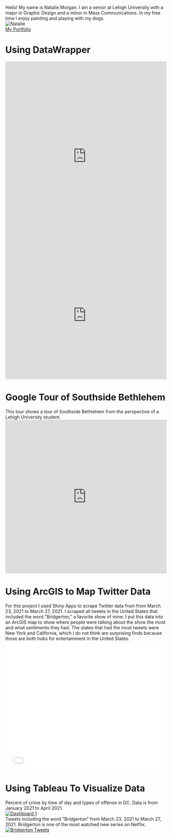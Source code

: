 
Hello! My name is Natalie Morgan. I am a senior at Lehigh University with a major in Graphic Design and a minor in Mass Communications. In my free time I enjoy painting and playing with my dogs.
<br>
![Natalie](https://pbs.twimg.com/profile_images/1262767254485286912/4wUwC9Xc_400x400.jpg)
<br>
[My Portfolio](https://nataliehm.myportfolio.com)
<br>
<h1> Using DataWrapper </h1>
<iframe title="Lehigh Enrollment Fall 2020" aria-label="chart" id="datawrapper-chart-HR2IL" src="https://datawrapper.dwcdn.net/HR2IL/3/" scrolling="no" frameborder="0" style="width: 0; min-width: 100% !important; border: none;" height="592"></iframe><script type="text/javascript">!function(){"use strict";window.addEventListener("message",(function(a){if(void 0!==a.data["datawrapper-height"])for(var e in a.data["datawrapper-height"]){var t=document.getElementById("datawrapper-chart-"+e)||document.querySelector("iframe[src*='"+e+"']");t&&(t.style.height=a.data["datawrapper-height"][e]+"px")}}))}();
</script>
<br>
<iframe title="Percentage of Enrollment in Each Lehigh Undergraduate College from 2010 to 2020" aria-label="Interactive line chart" id="datawrapper-chart-VPdOi" src="https://datawrapper.dwcdn.net/VPdOi/1/" scrolling="no" frameborder="0" style="width: 0; min-width: 100% !important; border: none;" height="400"></iframe><script type="text/javascript">!function(){"use strict";window.addEventListener("message",(function(a){if(void 0!==a.data["datawrapper-height"])for(var e in a.data["datawrapper-height"]){var t=document.getElementById("datawrapper-chart-"+e)||document.querySelector("iframe[src*='"+e+"']");t&&(t.style.height=a.data["datawrapper-height"][e]+"px")}}))}();
</script>
<h1> Google Tour of Southside Bethlehem</h1>
This tour shows a tour of Southside Bethlehem from the perspective of a Lehigh University student.
<iframe width="100%" height="480px" src="https://poly.google.com/view/22NqbHqfoj6/embed?chrome=min" frameborder="0" style="border:none;" allowvr="yes" allow="vr; xr; accelerometer; magnetometer; gyroscope; autoplay;" allowfullscreen mozallowfullscreen="true" webkitallowfullscreen="true" onmousewheel="" ></iframe>
<h1> Using ArcGIS to Map Twitter Data </h1>
For this project I used Shiny Apps to scrape Twitter data from from March 23, 2021 to March 27, 2021. I scraped all tweets in the United States that included the word "Bridgerton," a favorite show of mine. I put this data into an ArcGIS map to show where people were talking about the show the most and what sentiments they had. The states that had the most tweets were New York and California, which I do not think are surprising finds because those are both hubs for entertainment in the United States.
<style>.embed-container {position: relative; padding-bottom: 80%; height: 0; max-width: 100%;} .embed-container iframe, .embed-container object, .embed-container iframe{position: absolute; top: 0; left: 0; width: 100%; height: 100%;} small{position: absolute; z-index: 40; bottom: 0; margin-bottom: -15px;}</style><div class="embed-container"><iframe width="500" height="400" frameborder="0" scrolling="no" marginheight="0" marginwidth="0" title="Bridgerton Tweet Map" src="//lu.maps.arcgis.com/apps/Embed/index.html?webmap=24f4698753e04daa99c53e3b47136495&extent=-95.7303,30.8546,-52.6639,48.9149&home=true&zoom=true&previewImage=false&scale=true&search=true&searchextent=true&legend=true&disable_scroll=true&theme=light"></iframe></div>
<h1>Using Tableau To Visualize Data</h1>
Percent of crime by time of day and types of offense in DC. Data is from January 2021 to April 2021.
<div class='tableauPlaceholder' id='viz1618193481481' style='position: relative'><noscript><a href='#'><img alt='Dashboard 1 ' src='https:&#47;&#47;public.tableau.com&#47;static&#47;images&#47;DC&#47;DCCrimeTypebyLocationandTime&#47;Dashboard1&#47;1_rss.png' style='border: none' /></a></noscript><object class='tableauViz' style='display:none;'><param name='host_url' value='https%3A%2F%2Fpublic.tableau.com%2F' /> <param name='embed_code_version' value='3' /> <param name='site_root' value='' /><param name='name' value='DCCrimeTypebyLocationandTime&#47;Dashboard1' /><param name='tabs' value='no' /><param name='toolbar' value='yes' /><param name='static_image' value='https:&#47;&#47;public.tableau.com&#47;static&#47;images&#47;DC&#47;DCCrimeTypebyLocationandTime&#47;Dashboard1&#47;1.png' /> <param name='animate_transition' value='yes' /><param name='display_static_image' value='yes' /><param name='display_spinner' value='yes' /><param name='display_overlay' value='yes' /><param name='display_count' value='yes' /><param name='language' value='en' /><param name='filter' value='publish=yes' /></object></div> <script type='text/javascript'> var divElement = document.getElementById('viz1618193481481'); var vizElement = divElement.getElementsByTagName('object')[0]; if ( divElement.offsetWidth > 800 ) { vizElement.style.width='100%';vizElement.style.height=(divElement.offsetWidth*0.75)+'px';} else if ( divElement.offsetWidth > 500 ) { vizElement.style.width='100%';vizElement.style.height=(divElement.offsetWidth*0.75)+'px';} else { vizElement.style.width='100%';vizElement.style.height='877px';}var scriptElement = document.createElement('script'); scriptElement.src = 'https://public.tableau.com/javascripts/api/viz_v1.js'; vizElement.parentNode.insertBefore(scriptElement, vizElement); </script>
Tweets including the word "Bridgerton" from March 23, 2021 to March 27, 2021. Bridgerton is one of the most watched new series on Netflix.

<div class='tableauPlaceholder' id='viz1618798381257' style='position: relative'><noscript><a href='#'><img alt='Bridgerton Tweets ' src='https:&#47;&#47;public.tableau.com&#47;static&#47;images&#47;JF&#47;JF6C6JK8N&#47;1_rss.png' style='border: none' /></a></noscript><object class='tableauViz' style='display:none;'><param name='host_url' value='https%3A%2F%2Fpublic.tableau.com%2F' /> <param name='embed_code_version' value='3' /> <param name='path' value='shared&#47;JF6C6JK8N' /> <param name='toolbar' value='yes' /><param name='static_image' value='https:&#47;&#47;public.tableau.com&#47;static&#47;images&#47;JF&#47;JF6C6JK8N&#47;1.png' /> <param name='animate_transition' value='yes' /><param name='display_static_image' value='yes' /><param name='display_spinner' value='yes' /><param name='display_overlay' value='yes' /><param name='display_count' value='yes' /><param name='language' value='en' /><param name='filter' value='publish=yes' /></object></div> <script type='text/javascript'> var divElement = document.getElementById('viz1618798381257'); var vizElement = divElement.getElementsByTagName('object')[0]; vizElement.style.width='1016px';vizElement.style.height='991px'; var scriptElement = document.createElement('script'); scriptElement.src = 'https://public.tableau.com/javascripts/api/viz_v1.js'; vizElement.parentNode.insertBefore(scriptElement, vizElement); </script>
